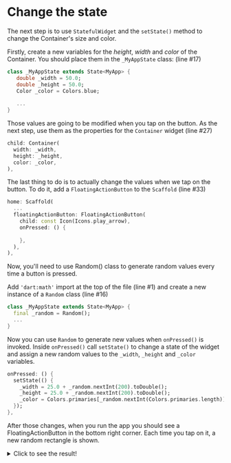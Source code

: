 # Change the state

The next step is to use `StatefulWidget` and the `setState()` method to 
change the Container's size and color.

Firstly, create a new variables for the _height_, _width_ and _color_ of the 
Container. You should place them in the `_MyAppState` class: (line #17)

```dart
class _MyAppState extends State<MyApp> {
   double _width = 50.0;
   double _height = 50.0;
   Color _color = Colors.blue;
   
   ...
}
```

Those values are going to be modified when you tap on the button. As the next 
step, use them as the properties for the `Container` widget (line #27)
```dart
child: Container(
  width: _width,
  height: _height,
  color: _color,
),
```

The last thing to do is to actually change the values when we tap on the 
button. To do it, add a `FloatingActionButton` to the `Scaffold` (line #33)

```dart
home: Scaffold(
  ...
  floatingActionButton: FloatingActionButton(
    child: const Icon(Icons.play_arrow),
    onPressed: () {
      
    },
  ),
),
```

Now, you'll need to use Random() class to generate random values every time 
a button is pressed.

Add `'dart:math'` import at the top of the file (line #1) and create a new
instance of a `Random` class (line #16)

```dart
class _MyAppState extends State<MyApp> {
  final _random = Random();
  ...
}
```

Now you can use `Random` to generate new values when `onPressed()` is 
invoked. Inside `onPressed()` call `setState()` to change a state of the 
widget and assign a new random values to the `_width`, `_height` and 
`_color` variables.

```dart
onPressed: () {
  setState(() {
    _width = 25.0 + _random.nextInt(200).toDouble();
    _height = 25.0 + _random.nextInt(200).toDouble();
    _color = Colors.primaries[_random.nextInt(Colors.primaries.length)];
  });
},
```

After those changes, when you run the app you should see a 
FloatingActionButton in the bottom right corner. Each time you tap on it, a 
new random rectangle is shown.

<details>
  <summary>Click to see the result!</summary>

![Change the state](https://github.com/pszklarska/flutter_animations_workshop/raw/main/assets/screen01.gif?raw=true)
</details>

<img alt="Google Analytics" src="https://www.google-analytics.com/collect?v=1&cid=1&t=pageview&ec=workshop&ea=open&dp=blob/main/step_02/instructions.md&dt=/step-02&tid=UA-226934227-1" style="width: 1px; height: 1px"/>
